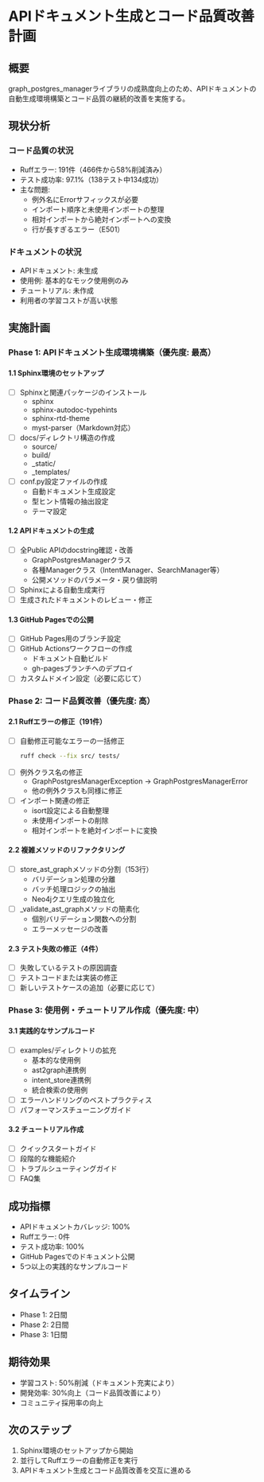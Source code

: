 # APIドキュメント生成とコード品質改善計画

## 概要
graph_postgres_managerライブラリの成熟度向上のため、APIドキュメントの自動生成環境構築とコード品質の継続的改善を実施する。

## 現状分析

### コード品質の状況
- Ruffエラー: 191件（466件から58%削減済み）
- テスト成功率: 97.1%（138テスト中134成功）
- 主な問題:
  - 例外名にErrorサフィックスが必要
  - インポート順序と未使用インポートの整理
  - 相対インポートから絶対インポートへの変換
  - 行が長すぎるエラー（E501）

### ドキュメントの状況
- APIドキュメント: 未生成
- 使用例: 基本的なモック使用例のみ
- チュートリアル: 未作成
- 利用者の学習コストが高い状態

## 実施計画

### Phase 1: APIドキュメント生成環境構築（優先度: 最高）

#### 1.1 Sphinx環境のセットアップ
- [ ] Sphinxと関連パッケージのインストール
  - sphinx
  - sphinx-autodoc-typehints
  - sphinx-rtd-theme
  - myst-parser（Markdown対応）
- [ ] docs/ディレクトリ構造の作成
  - source/
  - build/
  - _static/
  - _templates/
- [ ] conf.py設定ファイルの作成
  - 自動ドキュメント生成設定
  - 型ヒント情報の抽出設定
  - テーマ設定

#### 1.2 APIドキュメントの生成
- [ ] 全Public APIのdocstring確認・改善
  - GraphPostgresManagerクラス
  - 各種Managerクラス（IntentManager、SearchManager等）
  - 公開メソッドのパラメータ・戻り値説明
- [ ] Sphinxによる自動生成実行
- [ ] 生成されたドキュメントのレビュー・修正

#### 1.3 GitHub Pagesでの公開
- [ ] GitHub Pages用のブランチ設定
- [ ] GitHub Actionsワークフローの作成
  - ドキュメント自動ビルド
  - gh-pagesブランチへのデプロイ
- [ ] カスタムドメイン設定（必要に応じて）

### Phase 2: コード品質改善（優先度: 高）

#### 2.1 Ruffエラーの修正（191件）
- [ ] 自動修正可能なエラーの一括修正
  ```bash
  ruff check --fix src/ tests/
  ```
- [ ] 例外クラス名の修正
  - GraphPostgresManagerException → GraphPostgresManagerError
  - 他の例外クラスも同様に修正
- [ ] インポート関連の修正
  - isort設定による自動整理
  - 未使用インポートの削除
  - 相対インポートを絶対インポートに変換

#### 2.2 複雑メソッドのリファクタリング
- [ ] store_ast_graphメソッドの分割（153行）
  - バリデーション処理の分離
  - バッチ処理ロジックの抽出
  - Neo4jクエリ生成の独立化
- [ ] _validate_ast_graphメソッドの簡素化
  - 個別バリデーション関数への分割
  - エラーメッセージの改善

#### 2.3 テスト失敗の修正（4件）
- [ ] 失敗しているテストの原因調査
- [ ] テストコードまたは実装の修正
- [ ] 新しいテストケースの追加（必要に応じて）

### Phase 3: 使用例・チュートリアル作成（優先度: 中）

#### 3.1 実践的なサンプルコード
- [ ] examples/ディレクトリの拡充
  - 基本的な使用例
  - ast2graph連携例
  - intent_store連携例
  - 統合検索の使用例
- [ ] エラーハンドリングのベストプラクティス
- [ ] パフォーマンスチューニングガイド

#### 3.2 チュートリアル作成
- [ ] クイックスタートガイド
- [ ] 段階的な機能紹介
- [ ] トラブルシューティングガイド
- [ ] FAQ集

## 成功指標
- APIドキュメントカバレッジ: 100%
- Ruffエラー: 0件
- テスト成功率: 100%
- GitHub Pagesでのドキュメント公開
- 5つ以上の実践的なサンプルコード

## タイムライン
- Phase 1: 2日間
- Phase 2: 2日間
- Phase 3: 1日間

## 期待効果
- 学習コスト: 50%削減（ドキュメント充実により）
- 開発効率: 30%向上（コード品質改善により）
- コミュニティ採用率の向上

## 次のステップ
1. Sphinx環境のセットアップから開始
2. 並行してRuffエラーの自動修正を実行
3. APIドキュメント生成とコード品質改善を交互に進める